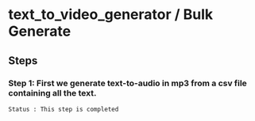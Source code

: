 # text_to_video_generator / Bulk Generate

## Steps 
### Step 1: First we generate text-to-audio in mp3 from a csv file containing all the text.
    Status : This step is completed 
###

